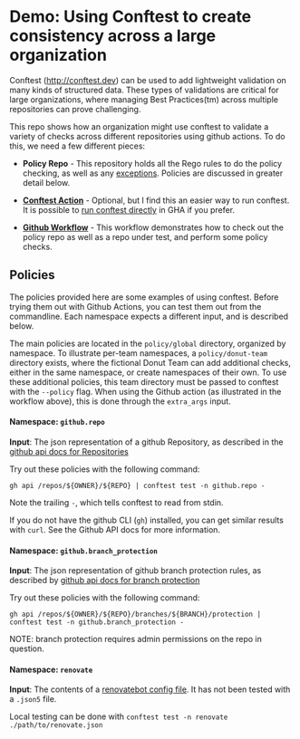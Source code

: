 # Demo: Using Conftest to create consistency across a large organization

Conftest (http://conftest.dev) can be used to add lightweight validation on
many kinds of structured data. These types of validations are critical for large
organizations, where managing Best Practices(tm) across multiple repositories
can prove challenging.

This repo shows how an organization might use conftest to validate a variety of
checks across different repositories using github actions. To do this, we need a
few different pieces:

* **Policy Repo** - This repository holds all the Rego rules to do the policy
  checking, as well as any [exceptions](https://www.conftest.dev/exceptions/).
  Policies are discussed in greater detail below.

* [**Conftest Action**](http://github.com/muncus/conftest-action) - Optional,
  but I find this an easier way to run conftest. It is possible to [run conftest
  directly](https://www.conftest.dev/options/#github) in GHA if you prefer.

* [**Github
  Workflow**](https://github.com/muncus/conftest-demo/blob/main/.github/workflows/conftest.yaml) - This workflow demonstrates how to check out the policy repo as well as a repo under test, and perform some policy checks.

## Policies

The policies provided here are some examples of using conftest. Before trying
them out with Github Actions, you can test them out from the commandline. Each
namespace expects a different input, and is described below.

The main policies are located in the `policy/global` directory, organized by
namespace. To illustrate per-team namespaces, a `policy/donut-team` directory
exists, where the fictional Donut Team can add additional checks, either in the
same namespace, or create namespaces of their own. To use these additional
policies, this team directory must be passed to conftest with the `--policy`
flag. When using the Github action (as illustrated in the workflow above), this
is done through the `extra_args` input.

#### Namespace: `github.repo`

**Input**: The json representation of a github Repository, as described in the
[github api docs for
Repositories](https://docs.github.com/en/rest/repos/repos?apiVersion=2022-11-28#get-a-repository)

Try out these policies with the following command:

```
gh api /repos/${OWNER}/${REPO} | conftest test -n github.repo -
```

Note the trailing `-`, which tells conftest to read from stdin.

If you do not have the github CLI (`gh`) installed, you can get similar results
with `curl`. See the Github API docs for more information.

#### Namespace: `github.branch_protection`

**Input**: The json representation of github branch protection rules, as
described by [github api docs for
branch protection](https://docs.github.com/en/rest/branches/branch-protection?apiVersion=2022-11-28#get-branch-protection)

Try out these policies with the following command:

```
gh api /repos/${OWNER}/${REPO}/branches/${BRANCH}/protection | conftest test -n github.branch_protection -
```

NOTE: branch protection requires admin permissions on the repo in question.

#### Namespace: `renovate`

**Input**: The contents of a [renovatebot config
file](https://docs.renovatebot.com/configuration-options/). It has not been
tested with a `.json5` file.

Local testing can be done with `conftest test -n renovate
./path/to/renovate.json`

